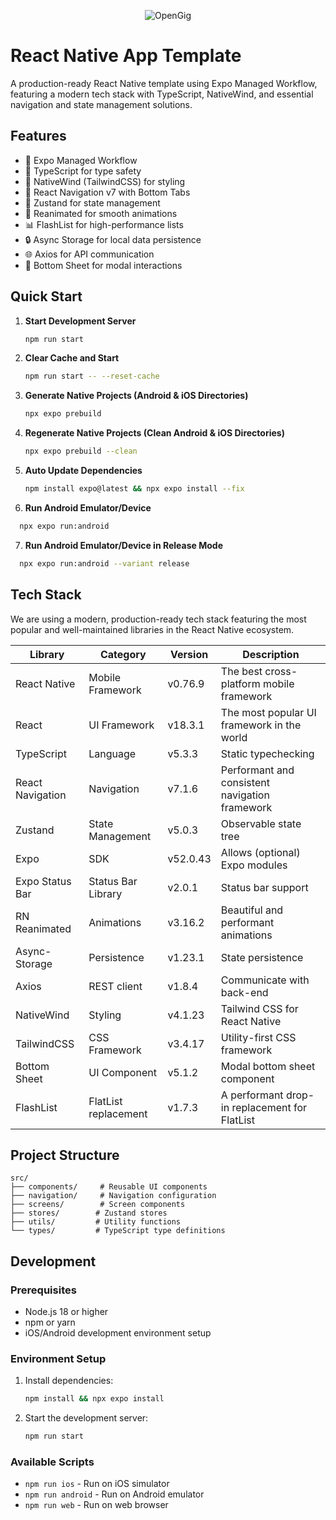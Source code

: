 <p align="center"><img src="https://avatars.githubusercontent.com/u/143503794?s=200&v=4" alt="OpenGig" /></p>

# React Native App Template

A production-ready React Native template using Expo Managed Workflow, featuring a modern tech stack with TypeScript, NativeWind, and essential navigation and state management solutions.

## Features

- 🚀 Expo Managed Workflow
- 💎 TypeScript for type safety
- 🎨 NativeWind (TailwindCSS) for styling
- 📱 React Navigation v7 with Bottom Tabs
- 🔄 Zustand for state management
- 💫 Reanimated for smooth animations
- 📊 FlashList for high-performance lists
- 🔒 Async Storage for local data persistence
- 🌐 Axios for API communication
- 📱 Bottom Sheet for modal interactions

## Quick Start

1. **Start Development Server**
   ```bash
   npm run start
   ```

2. **Clear Cache and Start**
   ```bash
   npm run start -- --reset-cache
   ```

3. **Generate Native Projects (Android & iOS Directories)**
   ```bash
   npx expo prebuild
   ```

4. **Regenerate Native Projects (Clean Android & iOS Directories)**
   ```bash
   npx expo prebuild --clean
   ```

5. **Auto Update Dependencies**
   ```bash
   npm install expo@latest && npx expo install --fix
   ```

6. **Run Android Emulator/Device**
```bash
  npx expo run:android
```

7. **Run Android Emulator/Device in Release Mode**
```bash
  npx expo run:android --variant release
```

## Tech Stack

We are using a modern, production-ready tech stack featuring the most popular and well-maintained libraries in the React Native ecosystem.

| Library                          | Category             | Version | Description                                    |
| -------------------------------- | -------------------- | ------- | ---------------------------------------------- |
| React Native                     | Mobile Framework     | v0.76.9   | The best cross-platform mobile framework       |
| React                           | UI Framework         | v18.3.1   | The most popular UI framework in the world     |
| TypeScript                      | Language             | v5.3.3    | Static typechecking                            |
| React Navigation                | Navigation           | v7.1.6    | Performant and consistent navigation framework |
| Zustand                         | State Management     | v5.0.3    | Observable state tree                          |
| Expo                            | SDK                  | v52.0.43  | Allows (optional) Expo modules                 |
| Expo Status Bar                 | Status Bar Library   | v2.0.1    | Status bar support                             |
| RN Reanimated                   | Animations           | v3.16.2   | Beautiful and performant animations            |
| Async-Storage                   | Persistence          | v1.23.1   | State persistence                              |
| Axios                          | REST client          | v1.8.4    | Communicate with back-end                      |
| NativeWind                     | Styling              | v4.1.23   | Tailwind CSS for React Native                  |
| TailwindCSS                    | CSS Framework        | v3.4.17   | Utility-first CSS framework                    |
| Bottom Sheet                   | UI Component         | v5.1.2    | Modal bottom sheet component                   |
| FlashList                      | FlatList replacement | v1.7.3    | A performant drop-in replacement for FlatList  |

## Project Structure

```
src/
├── components/     # Reusable UI components
├── navigation/     # Navigation configuration
├── screens/        # Screen components
├── stores/        # Zustand stores
├── utils/         # Utility functions
└── types/         # TypeScript type definitions
```

## Development

### Prerequisites
- Node.js 18 or higher
- npm or yarn
- iOS/Android development environment setup

### Environment Setup
1. Install dependencies:
   ```bash
   npm install && npx expo install
   ```
2. Start the development server:
   ```bash
   npm run start
   ```

### Available Scripts
- `npm run ios` - Run on iOS simulator
- `npm run android` - Run on Android emulator
- `npm run web` - Run on web browser
